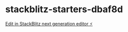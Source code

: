 # stackblitz-starters-dbaf8d

[Edit in StackBlitz next generation editor ⚡️](https://stackblitz.com/~/github.com/Harperth/stackblitz-starters-dbaf8d)